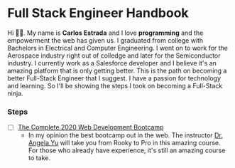 # Full Stack Engineer Handbook
Hi 👋🏻. My name is **Carlos Estrada** and I love **programming** and the empowerment the web has given us. I graduated from college with Bachelors in Electrical and Computer Engineering. I went on to work for the Aerospace industry right out of colledge and later for the Semiconductor industry. I currently work as a Salesforce developer and I believe it's an amazing platform that is only getting better.
This is the path on becoming a better Full-Stack Engineer that I suggest. I have a passion for technology and learning. So I'll be showing the steps I took on becoming a Full-Stack ninja. 

### Steps
- [ ] [The Complete 2020 Web Development Bootcamp](https://www.udemy.com/course/the-complete-web-development-bootcamp/?referralCode=F2958B9D9447BDFC8244)
   * In my opinion the best bootcamp out in the web. The instructor [Dr. Angela Yu](https://www.udemy.com/user/4b4368a3-b5c8-4529-aa65-2056ec31f37e/) will take you from Rooky to Pro in this amazing course. For those who already have experience, it's still an amazing course to take.
